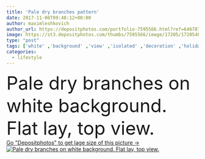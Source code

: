 ```yaml
---
title: 'Pale dry branches pattern'
date: 2017-11-06T09:48:12+00:00
author: maximleshkovich
author_url: https://depositphotos.com/portfolio-7595566.html?ref=64678756
image: https://st3.depositphotos.com/thumbs/7595566/image/17205/172054602/api_thumb_450.jpg?forcejpeg=true
type: "post"
tags: ['white' ,'background' ,'view' ,'isolated' ,'decoration' ,'holiday' ,'bright' ,'seasonal' ,'beauty' ,'nature' ,'autumn' ,'floral' ,'flowers' ,'life' ,'natural' ,'brown' ,'fall' ,'style' ,'card' ,'bouquet' ,'lay' ,'beige' ,'wedding' ,'pale' ,'flat' ,'lifestyle' ,'still' ,'dry' ,'branches' ,'top' ,'blog' ,'minimal' ,'minimalistic' ]
categories: 
  - lifestyle
---
```

<div aling="center">
            <font size="60"> Pale dry branches on white background. Flat lay, top view.</font>   
</div>
<div>
    <a href='https://st3.depositphotos.com/thumbs/7595566/image/17205/172054602/api_thumb_450.jpg?forcejpeg=true?ref=64678756' target=_blank > Go "Depositphotos" to get lage size of this picture ->
        <img href='https://st3.depositphotos.com/thumbs/7595566/image/17205/172054602/api_thumb_450.jpg?forcejpeg=true?ref=64678756' src='https://st3.depositphotos.com/7595566/17205/i/950/depositphotos_172054602-stock-photo-pale-dry-branches-pattern.jpg?forcejpeg=true' alt='Pale dry branches on white background. Flat lay, top view.' >
    </a>
</div>

